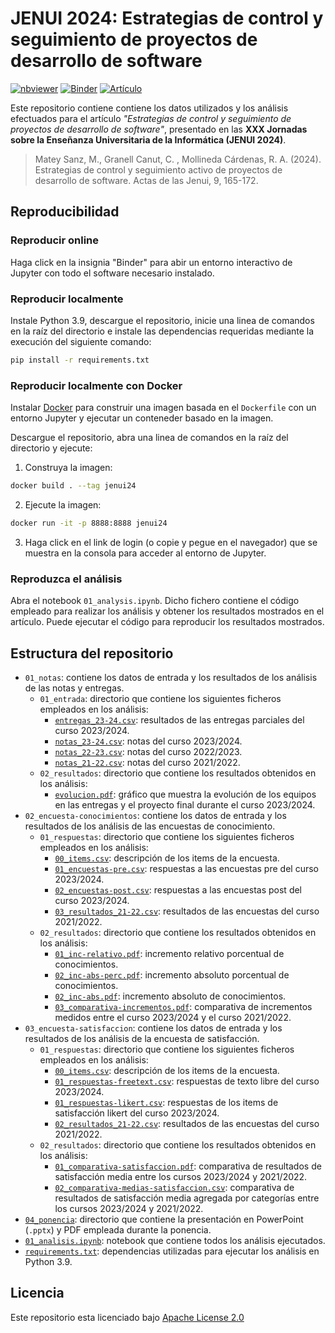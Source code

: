 # JENUI 2024: Estrategias de control y seguimiento de proyectos de desarrollo de software

[![nbviewer](https://raw.githubusercontent.com/jupyter/design/master/logos/Badges/nbviewer_badge.svg)](https://nbviewer.org/github/matey97/jenui2024/)
[![Binder](https://mybinder.org/badge_logo.svg)](https://mybinder.org/v2/gh/matey97/jenui2024/v1.0.0)
[![Artículo](https://img.shields.io/badge/Articulo-Actas_de_JENUI-yellow.svg)](https://aenui.org/actas/fichas/JENUI_2024_021.html)

Este repositorio contiene contiene los datos utilizados y los análisis efectuados para el artículo _"Estrategias de control y seguimiento de proyectos de desarrollo de software"_, presentado en las **XXX Jornadas sobre la Enseñanza Universitaria de la Informática (JENUI 2024)**.

> Matey Sanz, M., Granell Canut, C. , Mollineda Cárdenas, R. A. (2024). Estrategias de control y seguimiento activo de proyectos de desarrollo de software. Actas de las Jenui, 9, 165-172.

## Reproducibilidad 

### Reproducir online

Haga click en la insignia "Binder" para abir un entorno interactivo de Jupyter con todo el software necesario instalado.

### Reproducir localmente
Instale Python 3.9, descargue el repositorio, inicie una linea de comandos en la raíz del directorio e instale las dependencias requeridas mediante la execución del siguiente comando:

```bash
pip install -r requirements.txt
```

### Reproducir localmente con Docker
Instalar [Docker](https://www.docker.com) para construir una imagen basada en el `Dockerfile` con un entorno Jupyter y ejecutar un conteneder basado en la imagen.

Descargue el repositorio, abra una linea de comandos en la raíz del directorio y ejecute:

1. Construya la imagen:

```bash
docker build . --tag jenui24
```

2. Ejecute la imagen:

```bash
docker run -it -p 8888:8888 jenui24
```

3. Haga click en el link de login (o copie y pegue en el navegador) que se muestra en la consola para acceder al entorno de Jupyter.

### Reproduzca el análisis
Abra el notebook `01_analysis.ipynb`. Dicho fichero contiene el código empleado para realizar los análisis y obtener los resultados mostrados en el artículo. Puede ejecutar el código para reproducir los resultados mostrados.  


## Estructura del repositorio

- `01_notas`: contiene los datos de entrada y los resultados de los análisis de las notas y entregas.
  - `01_entrada`: directorio que contiene los siguientes ficheros empleados en los análisis:
    - [`entregas_23-24.csv`](./01_notas/01_entrada/entregas_23-24.csv): resultados de las entregas parciales del curso 2023/2024.
    - [`notas_23-24.csv`](./01_notas/01_entrada/notas_23-24.csv): notas del curso 2023/2024.
    - [`notas_22-23.csv`](./01_notas/01_entrada/notas_22-23.csv): notas del curso 2022/2023.
    - [`notas_21-22.csv`](./01_notas/01_entrada/notas_21-22.csv): notas del curso 2021/2022.
  - `02_resultados`: directorio que contiene los resultados obtenidos en los análisis:
    - [`evolucion.pdf`](./01_notas/02_resultados/evolucion.pdf): gráfico que muestra la evolución de los equipos en las entregas y el proyecto final durante el curso 2023/2024.
- `02_encuesta-conocimientos`: contiene los datos de entrada y los resultados de los análisis de las encuestas de conocimiento.
  - `01_respuestas`: directorio que contiene los siguientes ficheros empleados en los análisis:
    - [`00_items.csv`](./02_encuesta-conocimientos/01_respuestas/00_items.csv): descripción de los items de la encuesta.
    - [`01_encuestas-pre.csv`](./02_encuesta-conocimientos/01_respuestas/01_encuestas-pre.csv): respuestas a las encuestas pre del curso 2023/2024.
    - [`02_encuestas-post.csv`](./02_encuesta-conocimientos/01_respuestas/02_encuestas-post.csv): respuestas a las encuestas post del curso 2023/2024.
    - [`03_resultados_21-22.csv`](./02_encuesta-conocimientos/01_respuestas/03_resultados_21-22.csv): resultados de las encuestas del curso 2021/2022.
  - `02_resultados`: directorio que contiene los resultados obtenidos en los análisis:
    - [`01_inc-relativo.pdf`](./02_encuesta-conocimientos/02_resultados/01_inc-relativo.pdf): incremento relativo porcentual de conocimientos.
    - [`02_inc-abs-perc.pdf`](./02_encuesta-conocimientos/02_resultados/02_inc-abs-perc.pdf): incremento absoluto porcentual de conocimientos.
    - [`02_inc-abs.pdf`](./02_encuesta-conocimientos/02_resultados/02_inc-abs.pdf): incremento absoluto de conocimientos.
    - [`03_comparativa-incrementos.pdf`](./02_encuesta-conocimientos/02_resultados/03_comparativa-incrementos.pdf): comparativa de incrementos medidos entre el curso 2023/2024 y el curso 2021/2022.
- `03_encuesta-satisfaccion`: contiene los datos de entrada y los resultados de los análisis de la encuesta de satisfacción.
  - `01_respuestas`: directorio que contiene los siguientes ficheros empleados en los análisis:
    - [`00_items.csv`](./03_encuesta-satisfaccion/01_respuestas/00_items.csv): descripción de los items de la encuesta.
    - [`01_respuestas-freetext.csv`](./03_encuesta-satisfaccion/01_respuestas/01_respuestas-freetext.csv): respuestas de texto libre del curso 2023/2024.
    - [`01_respuestas-likert.csv`](./03_encuesta-satisfaccion/01_respuestas/01_respuestas-likert.csv): respuestas de los items de satisfacción likert del curso 2023/2024.
    - [`02_resultados_21-22.csv`](./03_encuesta-satisfaccion/01_respuestas/02_resultados_21-22.csv): resultados de las encuestas del curso 2021/2022.
  - `02_resultados`: directorio que contiene los resultados obtenidos en los análisis:
    - [`01_comparativa-satisfaccion.pdf`](./03_encuesta-satisfaccion/02_resultados/01_comparativa-satisfaccion.pdf): comparativa de resultados de satisfacción media entre los cursos 2023/2024 y 2021/2022.
    - [`02_comparativa-medias-satisfaccion.csv`](./03_encuesta-satisfaccion/02_resultados/02_comparativa-medias-satisfaccion.csv): comparativa de resultados de satisfacción media agregada por categorías entre los cursos 2023/2024 y 2021/2022.
- [`04_ponencia`](./04_ponencia): directorio que contiene la presentación en PowerPoint (`.pptx`) y PDF empleada durante la ponencia.
- [`01_analisis.ipynb`](./01_analisis.ipynb): notebook que contiene todos los análisis ejecutados.
- [`requirements.txt`](./requirements.txt): dependencias utilizadas para ejecutar los análisis en Python 3.9.


## Licencia

Este repositorio esta licenciado bajo [Apache License 2.0](./LICENSE)
